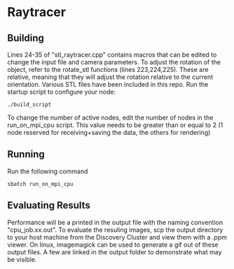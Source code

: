 # Raytracer

## Building
Lines 24-35 of "stl_raytracer.cpp" contains macros that can be edited to change the input file and camera parameters. To adjust the rotation of the object, refer to the rotate_stl functions (lines 223,224,225). These are relative, meaning that they will adjust the rotation relative to the current orientation. Various STL files have been included in this repo. 
Run the startup script to configure your node: 
```
./build_script
```
To change the number of active nodes, edit the number of nodes in the run_on_mpi_cpu script. This value needs to be greater than or equal to 2 (1 node reserved for receiving+saving the data, the others for  rendering)
## Running
Run the following command
```
sbatch run_on_mpi_cpu
```

## Evaluating Results
Performance will be a printed in the output file with the naming convention "cpu_job.xx.out". To evaluate the resuling images, scp the output directory to your host machine from the Discovery Cluster and view them with a .ppm viewer.  On linux, imagemagick can be used to generate a gif out of these output files. A few are linked in the output folder to demonstrate what may be visible.